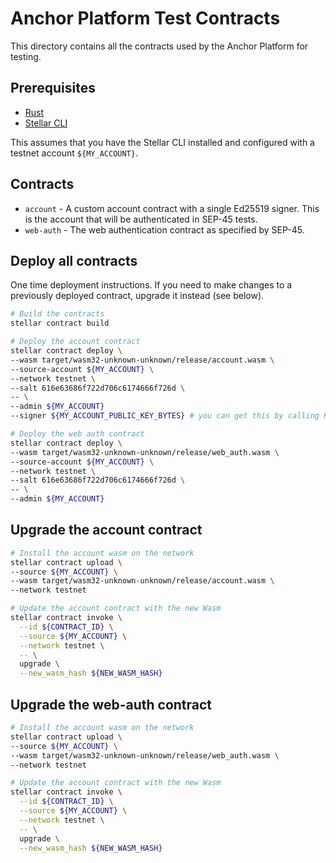 # Anchor Platform Test Contracts

This directory contains all the contracts used by the Anchor Platform for
testing.

## Prerequisites

- [Rust](https://www.rust-lang.org/tools/install)
- [Stellar CLI](https://developers.stellar.org/docs/build/guides/cli)

This assumes that you have the Stellar CLI installed and configured with a
testnet account `${MY_ACCOUNT}`.

## Contracts

- `account` - A custom account contract with a single Ed25519 signer. This is
  the account that will be authenticated in SEP-45 tests.
- `web-auth` - The web authentication contract as specified by SEP-45.

## Deploy all contracts

One time deployment instructions. If you need to make changes to a previously
deployed contract, upgrade it instead (see below).

```bash
# Build the contracts
stellar contract build

# Deploy the account contract
stellar contract deploy \
--wasm target/wasm32-unknown-unknown/release/account.wasm \
--source-account ${MY_ACCOUNT} \
--network testnet \
--salt 616e63686f722d706c6174666f726d \
-- \
--admin ${MY_ACCOUNT}
--signer ${MY_ACCOUNT_PUBLIC_KEY_BYTES} # you can get this by calling KeyPair#rawPublicKey using the JS SDK

# Deploy the web auth contract
stellar contract deploy \
--wasm target/wasm32-unknown-unknown/release/web_auth.wasm \
--source-account ${MY_ACCOUNT} \
--network testnet \
--salt 616e63686f722d706c6174666f726d \
-- \
--admin ${MY_ACCOUNT}
```

## Upgrade the account contract

```bash
# Install the account wasm on the network
stellar contract upload \
--source ${MY_ACCOUNT} \
--wasm target/wasm32-unknown-unknown/release/account.wasm \
--network testnet

# Update the account contract with the new Wasm
stellar contract invoke \
  --id ${CONTRACT_ID} \
  --source ${MY_ACCOUNT} \
  --network testnet \
  -- \
  upgrade \
  --new_wasm_hash ${NEW_WASM_HASH}
```

## Upgrade the web-auth contract

```bash
# Install the account wasm on the network
stellar contract upload \
--source ${MY_ACCOUNT} \
--wasm target/wasm32-unknown-unknown/release/web_auth.wasm \
--network testnet

# Update the account contract with the new Wasm
stellar contract invoke \
  --id ${CONTRACT_ID} \
  --source ${MY_ACCOUNT} \
  --network testnet \
  -- \
  upgrade \
  --new_wasm_hash ${NEW_WASM_HASH}
```
